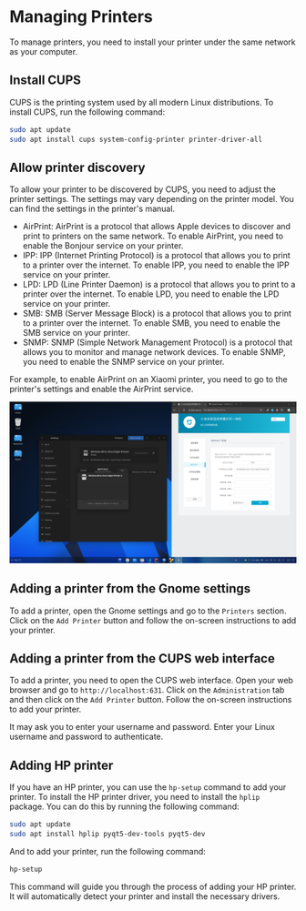 # Managing Printers

To manage printers, you need to install your printer under the same network as your computer.

## Install CUPS

CUPS is the printing system used by all modern Linux distributions. To install CUPS, run the following command:

```bash
sudo apt update
sudo apt install cups system-config-printer printer-driver-all
```

## Allow printer discovery

To allow your printer to be discovered by CUPS, you need to adjust the printer settings. The settings may vary depending on the printer model. You can find the settings in the printer's manual.

* AirPrint: AirPrint is a protocol that allows Apple devices to discover and print to printers on the same network. To enable AirPrint, you need to enable the Bonjour service on your printer.
* IPP: IPP (Internet Printing Protocol) is a protocol that allows you to print to a printer over the internet. To enable IPP, you need to enable the IPP service on your printer.
* LPD: LPD (Line Printer Daemon) is a protocol that allows you to print to a printer over the internet. To enable LPD, you need to enable the LPD service on your printer.
* SMB: SMB (Server Message Block) is a protocol that allows you to print to a printer over the internet. To enable SMB, you need to enable the SMB service on your printer.
* SNMP: SNMP (Simple Network Management Protocol) is a protocol that allows you to monitor and manage network devices. To enable SNMP, you need to enable the SNMP service on your printer.

For example, to enable AirPrint on an Xiaomi printer, you need to go to the printer's settings and enable the AirPrint service.

![Xiaomi Printer Settings](./printer.png)

## Adding a printer from the Gnome settings

To add a printer, open the Gnome settings and go to the `Printers` section. Click on the `Add Printer` button and follow the on-screen instructions to add your printer.

## Adding a printer from the CUPS web interface

To add a printer, you need to open the CUPS web interface. Open your web browser and go to `http://localhost:631`. Click on the `Administration` tab and then click on the `Add Printer` button. Follow the on-screen instructions to add your printer.

It may ask you to enter your username and password. Enter your Linux username and password to authenticate.

## Adding HP printer

If you have an HP printer, you can use the `hp-setup` command to add your printer. To install the HP printer driver, you need to install the `hplip` package. You can do this by running the following command:

```bash
sudo apt update
sudo apt install hplip pyqt5-dev-tools pyqt5-dev
```

And to add your printer, run the following command:

```bash
hp-setup
```

This command will guide you through the process of adding your HP printer. It will automatically detect your printer and install the necessary drivers.
